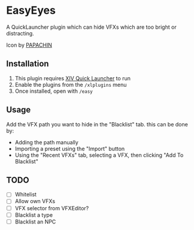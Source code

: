 # EasyEyes

A QuickLauncher plugin which can hide VFXs which are too bright or distracting.

Icon by [PAPACHIN](https://www.xivmodarchive.com/user/192152)

## Installation
1. This plugin requires [XIV Quick Launcher](https://github.com/goatcorp/FFXIVQuickLauncher) to run
2. Enable the plugins from the `/xlplugins` menu
3. Once installed, open with `/easy`

## Usage
Add the VFX path you want to hide in the "Blacklist" tab. this can be done by:
- Adding the path manually
- Importing a preset using the "Import" button
- Using the "Recent VFXs" tab, selecting a VFX, then clicking "Add To Blacklist"

## TODO
- [ ] Whitelist
- [ ] Allow own VFXs
- [ ] VFX selector from VFXEditor?
- [ ] Blacklist a type
- [ ] Blacklist an NPC